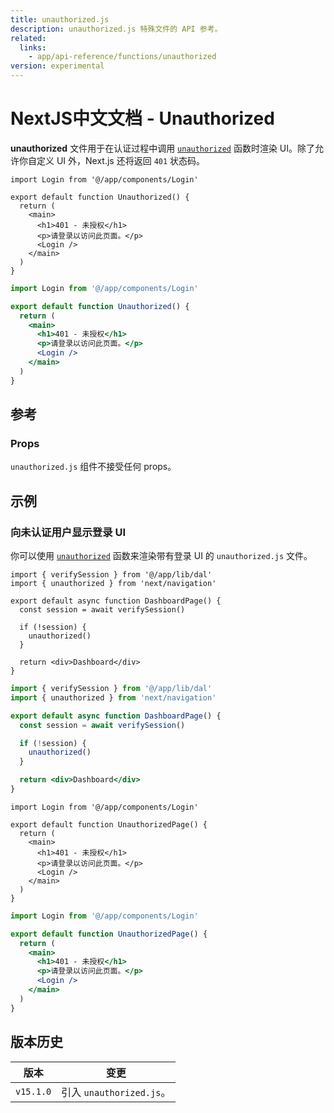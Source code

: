 ```yaml
---
title: unauthorized.js
description: unauthorized.js 特殊文件的 API 参考。
related:
  links:
    - app/api-reference/functions/unauthorized
version: experimental
---
```


# NextJS中文文档 - Unauthorized

**unauthorized** 文件用于在认证过程中调用 [`unauthorized`](/nextjs-cn/app/api-reference/functions/unauthorized) 函数时渲染 UI。除了允许你自定义 UI 外，Next.js 还将返回 `401` 状态码。

```tsx switcher
import Login from '@/app/components/Login'

export default function Unauthorized() {
  return (
    <main>
      <h1>401 - 未授权</h1>
      <p>请登录以访问此页面。</p>
      <Login />
    </main>
  )
}
```

```jsx switcher
import Login from '@/app/components/Login'

export default function Unauthorized() {
  return (
    <main>
      <h1>401 - 未授权</h1>
      <p>请登录以访问此页面。</p>
      <Login />
    </main>
  )
}
```

## 参考

### Props

`unauthorized.js` 组件不接受任何 props。

## 示例

### 向未认证用户显示登录 UI

你可以使用 [`unauthorized`](/nextjs-cn/app/api-reference/functions/unauthorized) 函数来渲染带有登录 UI 的 `unauthorized.js` 文件。

```tsx switcher
import { verifySession } from '@/app/lib/dal'
import { unauthorized } from 'next/navigation'

export default async function DashboardPage() {
  const session = await verifySession()

  if (!session) {
    unauthorized()
  }

  return <div>Dashboard</div>
}
```

```jsx switcher
import { verifySession } from '@/app/lib/dal'
import { unauthorized } from 'next/navigation'

export default async function DashboardPage() {
  const session = await verifySession()

  if (!session) {
    unauthorized()
  }

  return <div>Dashboard</div>
}
```

```tsx switcher
import Login from '@/app/components/Login'

export default function UnauthorizedPage() {
  return (
    <main>
      <h1>401 - 未授权</h1>
      <p>请登录以访问此页面。</p>
      <Login />
    </main>
  )
}
```

```jsx switcher
import Login from '@/app/components/Login'

export default function UnauthorizedPage() {
  return (
    <main>
      <h1>401 - 未授权</h1>
      <p>请登录以访问此页面。</p>
      <Login />
    </main>
  )
}
```

## 版本历史

| 版本      | 变更                     |
| --------- | ------------------------ |
| `v15.1.0` | 引入 `unauthorized.js`。 |
